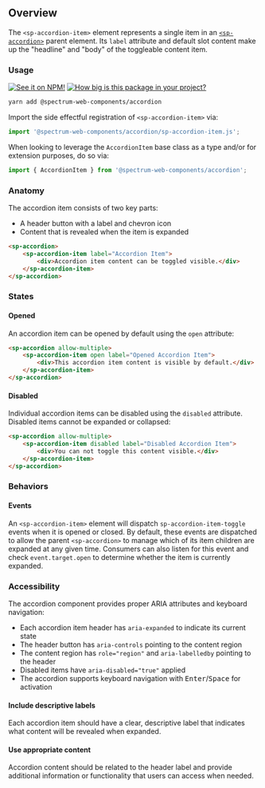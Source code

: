 ## Overview

The `<sp-accordion-item>` element represents a single item in an [`<sp-accordion>`](../accordion/) parent element. Its `label` attribute and default slot content make up the "headline" and "body" of the toggleable content item.

### Usage

[![See it on NPM!](https://img.shields.io/npm/v/@spectrum-web-components/accordion?style=for-the-badge)](https://www.npmjs.com/package/@spectrum-web-components/accordion)
[![How big is this package in your project?](https://img.shields.io/bundlephobia/minzip/@spectrum-web-components/accordion?style=for-the-badge)](https://bundlephobia.com/result?p=@spectrum-web-components/accordion)

```zsh
yarn add @spectrum-web-components/accordion
```

Import the side effectful registration of `<sp-accordion-item>` via:

```javascript
import '@spectrum-web-components/accordion/sp-accordion-item.js';
```

When looking to leverage the `AccordionItem` base class as a type and/or for extension purposes, do so via:

```javascript
import { AccordionItem } from '@spectrum-web-components/accordion';
```

### Anatomy

The accordion item consists of two key parts:

- A header button with a label and chevron icon
- Content that is revealed when the item is expanded

```html
<sp-accordion>
    <sp-accordion-item label="Accordion Item">
        <div>Accordion item content can be toggled visible.</div>
    </sp-accordion-item>
</sp-accordion>
```

### States

#### Opened

An accordion item can be opened by default using the `open` attribute:

```html
<sp-accordion allow-multiple>
    <sp-accordion-item open label="Opened Accordion Item">
        <div>This accordion item content is visible by default.</div>
    </sp-accordion-item>
</sp-accordion>
```

#### Disabled

Individual accordion items can be disabled using the `disabled` attribute. Disabled items cannot be expanded or collapsed:

```html
<sp-accordion allow-multiple>
    <sp-accordion-item disabled label="Disabled Accordion Item">
        <div>You can not toggle this content visible.</div>
    </sp-accordion-item>
</sp-accordion>
```

### Behaviors

#### Events

An `<sp-accordion-item>` element will dispatch `sp-accordion-item-toggle` events when it is opened or closed. By default, these events are dispatched to allow the parent `<sp-accordion>` to manage which of its item children are expanded at any given time. Consumers can also listen for this event and check `event.target.open` to determine whether the item is currently expanded.

### Accessibility

The accordion component provides proper ARIA attributes and keyboard navigation:

- Each accordion item header has `aria-expanded` to indicate its current state
- The header button has `aria-controls` pointing to the content region
- The content region has `role="region"` and `aria-labelledby` pointing to the header
- Disabled items have `aria-disabled="true"` applied
- The accordion supports keyboard navigation with <kbd>Enter</kbd>/<kbd>Space</kbd> for activation

#### Include descriptive labels

Each accordion item should have a clear, descriptive label that indicates what content will be revealed when expanded.

#### Use appropriate content

Accordion content should be related to the header label and provide additional information or functionality that users can access when needed.
